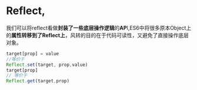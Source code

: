 # Reflect,
我们可以将reflect看做**封装了一些底层操作逻辑**的**AP**I,ES6中将很多原本Object上的**属性转移到了Reflect上**，风转的目的在于代码可读性，又避免了直接操作底层对象。
```js
target[prop] = value
//等价于
Reflect.set(target, prop,value)
target[prop]
// 等价于
Reflect.get(target,prop)
```